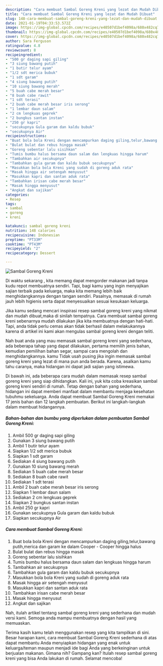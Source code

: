 ```yaml
---
description: "Cara membuat Sambal Goreng Kreni yang lezat dan Mudah Dibuat"
title: "Cara membuat Sambal Goreng Kreni yang lezat dan Mudah Dibuat"
slug: 148-cara-membuat-sambal-goreng-kreni-yang-lezat-dan-mudah-dibuat
date: 2021-01-19T04:33:53.572Z
image: https://img-global.cpcdn.com/recipes/e40507d1bef4098a/680x482cq70/sambal-goreng-kreni-foto-resep-utama.jpg
thumbnail: https://img-global.cpcdn.com/recipes/e40507d1bef4098a/680x482cq70/sambal-goreng-kreni-foto-resep-utama.jpg
cover: https://img-global.cpcdn.com/recipes/e40507d1bef4098a/680x482cq70/sambal-goreng-kreni-foto-resep-utama.jpg
author: Sara Ferguson
ratingvalue: 4.8
reviewcount: 8
recipeingredient:
- "500 gr daging sapi giling"
- "3 siung bawang putih"
- "1 butir telur ayam"
- "1/2 sdt merica bubuk"
- "1 sdt garam"
- "4 siung bawang putih"
- "10 siung bawang merah"
- "5 buah cabe merah besar"
- "8 buah cabe rawit"
- "1 sdt terasi"
- "2 buah cabe merah besar iris serong"
- "1 lembar daun salam"
- "2 cm lengkuas geprek"
- "2 bungkus santan instan"
- "250 gr kapri"
- "secukupnya Gula garam dan kaldu bubuk"
- "secukupnya Air"
recipeinstructions:
- "Buat bola bola Kreni dengan mencampurkan daging giling,telur,bawang putih,merica dan garam ke dalam Cooper Cooper hingga halus"
- "Bulat bulat dan rebus hingga masak"
- "Goreng sebentar lalu sisihkan"
- "Tumis bumbu halus bersama daun salam dan lengkuas hingga harum"
- "Tambahkan air secukupnya"
- "Tambahkan gula garam dan kaldu bubuk secukupnya"
- "Masukkan bola bola Kreni yang sudah di goreng aduk rata"
- "Masak hingga air setengah menyusut"
- "Masukkan kapri dan santan aduk rata"
- "Tambahkan irisan cabe merah besar"
- "Masak hingga menyusut"
- "Angkat dan sajikan"
categories:
- Resep
tags:
- sambal
- goreng
- kreni

katakunci: sambal goreng kreni 
nutrition: 148 calories
recipecuisine: Indonesian
preptime: "PT33M"
cooktime: "PT43M"
recipeyield: "2"
recipecategory: Dessert

---
```



![Sambal Goreng Kreni](https://img-global.cpcdn.com/recipes/e40507d1bef4098a/680x482cq70/sambal-goreng-kreni-foto-resep-utama.jpg)

Di waktu  sekarang , kita memang dapat mengorder makanan jadi tanpa kudu repot membuatnya sendiri. Tapi, bagi kamu yang ingin menyajikan sajian terbaik pada keluarga, maka kita memang lebih baik menghidangkannya dengan tangan sendiri. Pasalnya, memasak di rumah jauh lebih higienis serta dapat menyesuaikan sesuai kesukaan keluarga.

Jika kamu sedang mencari inspirasi resep sambal goreng kreni yang nikmat dan mudah dibuat,maka di sinilah tempatnya. Cara membuat sambal goreng kreni  sebenarnya mudah dilakukan jika kita membuatnya dengan hati-hati. Tapi, anda tidak perlu cemas akan tidak berhasil dalam melakukannya 
karena di artikel ini kami akan mengulas sambal goreng kreni dengan teliti.  



Nah buat anda yang mau memasak sambal goreng kreni yang sederhana, ada beberapa tahap yang dapat dilakukan, pertama memilih jenis bahan, kemudian pemilihan bahan segar, sampai cara mengolah dan menghidangkannya. kamu Tidak usah pusing jika ingin memasak sambal goreng kreni yang lezat di mana pun anda berada. Karena, asalkan kamu  tahu caranya, maka hidangan ini dapat jadi sajian yang istimewa.

Di bawah ini, ada beberapa cara mudah dalam memasak resep sambal goreng kreni yang siap dihidangkan. Kali ini, yuk kita coba kreasikan sambal goreng kreni sendiri di rumah. Tetap dengan bahan yang sederhana, hidangan ini dapat memberi manfaat dalam membantu menjaga kesehatan tubuhmu sekeluarga. Anda dapat membuat Sambal Goreng Kreni memakai 17 jenis bahan dan 12 langkah pembuatan. Berikut ini langkah-langkah dalam membuat hidangannya.

<!--inarticleads1-->

##### Bahan-bahan dan bumbu yang diperlukan dalam pembuatan Sambal Goreng Kreni:

1. Ambil 500 gr daging sapi giling
1. Gunakan 3 siung bawang putih
1. Ambil 1 butir telur ayam
1. Siapkan 1/2 sdt merica bubuk
1. Siapkan 1 sdt garam
1. Sediakan 4 siung bawang putih
1. Gunakan 10 siung bawang merah
1. Sediakan 5 buah cabe merah besar
1. Sediakan 8 buah cabe rawit
1. Sediakan 1 sdt terasi
1. Ambil 2 buah cabe merah besar iris serong
1. Siapkan 1 lembar daun salam
1. Sediakan 2 cm lengkuas geprek
1. Siapkan 2 bungkus santan instan
1. Ambil 250 gr kapri
1. Gunakan secukupnya Gula garam dan kaldu bubuk
1. Siapkan secukupnya Air




<!--inarticleads2-->

##### Cara membuat Sambal Goreng Kreni:

1. Buat bola bola Kreni dengan mencampurkan daging giling,telur,bawang putih,merica dan garam ke dalam Cooper - Cooper hingga halus
1. Bulat bulat dan rebus hingga masak
1. Goreng sebentar lalu sisihkan
1. Tumis bumbu halus bersama daun salam dan lengkuas hingga harum
1. Tambahkan air secukupnya
1. Tambahkan gula garam dan kaldu bubuk secukupnya
1. Masukkan bola bola Kreni yang sudah di goreng aduk rata
1. Masak hingga air setengah menyusut
1. Masukkan kapri dan santan aduk rata
1. Tambahkan irisan cabe merah besar
1. Masak hingga menyusut
1. Angkat dan sajikan




Nah, itulah artikel tentang  sambal goreng kreni  yang sederhana dan mudah versi kami. Semoga anda mampu membuatnya dengan hasil yang memuaskan. 

Terima kasih kamu telah menggunakan resep yang kita tampilkan di sini. Besar harapan kami, cara membuat  Sambal Goreng Kreni sederhana di atas dapat membantu Anda menyiapkan hidangan yang enak untuk keluarga/teman maupun menjadi ide bagi Anda yang berkeinginan untuk berjualan makanan. Gimana nih? Gampang kan? Itulah resep sambal goreng kreni yang bisa Anda lakukan di rumah. Selamat mencoba!

